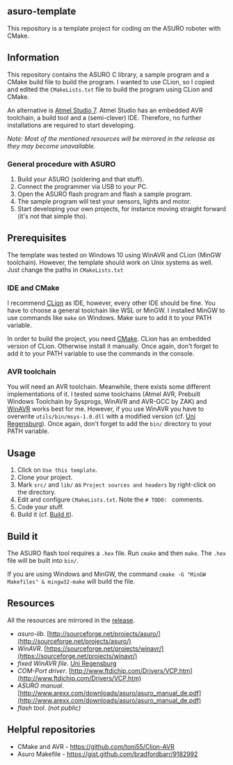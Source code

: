 asuro-template
---
This repository is a template project for coding on the ASURO roboter with CMake.

## Information
This repository contains the ASURO C library, a sample program and a CMake build file to build the program.
I wanted to use CLion, so I copied and edited the `CMakeLists.txt` file to build the program using CLion and CMake.

An alternative is [Atmel Studio 7](https://www.microchip.com/mplab/avr-support/atmel-studio-7).
Atmel Studio has an embedded AVR toolchain, a build tool and a (semi-clever) IDE.
Therefore, no further installations are required to start developing.

*Note: Most of the mentioned resources will be mirrored in the release as they may become unavailable.* 

### General procedure with ASURO
1. Build your ASURO (soldering and that stuff).
2. Connect the programmer via USB to your PC.
3. Open the ASURO flash program and flash a sample program.
4. The sample program will test your sensors, lights and motor.
5. Start developing your own projects, for instance moving straight forward (it's not that simple tho).

## Prerequisites 
The template was tested on Windows 10 using WinAVR and CLion (MinGW toolchain).
However, the template should work on Unix systems as well.
Just change the paths in `CMakeLists.txt`

### IDE and CMake
I recommend [CLion](https://www.jetbrains.com/de-de/clion/) as IDE, however, every other IDE should be fine.
You have to choose a general toolchain like WSL or MinGW.
I installed MinGW to use commands like `make` on Windows.
Make sure to add it to your PATH variable.

In order to build the project, you need [CMake](https://cmake.org).
CLion has an embedded version of CLion.
Otherwise install it manually.
Once again, don't forget to add it to your PATH variable to use the commands in the console.

### AVR toolchain
You will need an AVR toolchain.
Meanwhile, there exists some different implementations of it.
I tested some toolchains (Atmel AVR, Prebuilt Windows Toolchain by Sysprogs, WinAVR and AVR-GCC by ZAK) and [WinAVR]() works best for me.
However, if you use WinAVR you have to overwrite `utils/bin/msys-1.0.dll` with a modified version (cf. [Uni Regensburg](https://homepages.uni-regensburg.de/~erc24492/WINAVR_unter_WIN10/WINAVR_unter_WIN10.html)).
Once again, don't forget to add the `bin/` directory to your PATH variable.

## Usage
1. Click on `Use this template`.
2. Clone your project.
3. Mark `src/` and `lib/` as `Project sources and headers` by right-click on the directory.
4. Edit and configure `CMakeLists.txt`.
Note the `# TODO: ` comments.
5. Code your stuff.
6. Build it (cf. [Build it](#build-it)).

## Build it
The ASURO flash tool requires a `.hex` file.
Run `cmake` and then `make`.
The `.hex` file will be built into `bin/`.

If you are using Windows and MinGW, the command `cmake -G "MinGW Makefiles" & mingw32-make` will build the file.

## Resources
All the resources are mirrored in the [release]().

- *asuro-lib*. [http://sourceforge.net/projects/asuro/](http://sourceforge.net/projects/asuro/)
- *WinAVR*. [https://sourceforge.net/projects/winavr/](https://sourceforge.net/projects/winavr/)
- *fixed WinAVR file*. [Uni Regensburg](http://homepages.uni-regensburg.de/~erc24492/ELFORT_KURS/WINAVR%20Win10%20Problem/msys-1.0-vista64/msys-1.0.dll) 
- *COM-Port driver*. [http://www.ftdichip.com/Drivers/VCP.htm](http://www.ftdichip.com/Drivers/VCP.htm)
- *ASURO manual*. [http://www.arexx.com/downloads/asuro/asuro_manual_de.pdf](http://www.arexx.com/downloads/asuro/asuro_manual_de.pdf)
- *flash tool*. _(not public)_

## Helpful repositories
- CMake and AVR - https://github.com/toni55/Clion-AVR
- Asuro Makefile - https://gist.github.com/bradfordbarr/9182992

